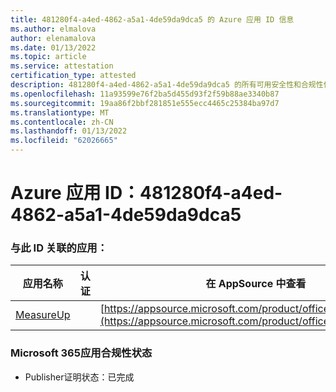 ```yaml
---
title: 481280f4-a4ed-4862-a5a1-4de59da9dca5 的 Azure 应用 ID 信息
ms.author: elmalova
author: elenamalova
ms.date: 01/13/2022
ms.topic: article
ms.service: attestation
certification_type: attested
description: 481280f4-a4ed-4862-a5a1-4de59da9dca5 的所有可用安全性和合规性信息。
ms.openlocfilehash: 11a93599e76f2ba5d455d93f2f59b88ae3340b87
ms.sourcegitcommit: 19aa86f2bbf281851e555ecc4465c25384ba97d7
ms.translationtype: MT
ms.contentlocale: zh-CN
ms.lasthandoff: 01/13/2022
ms.locfileid: "62026665"
---
```

# <a name="azure-app-id-481280f4-a4ed-4862-a5a1-4de59da9dca5"></a>Azure 应用 ID：481280f4-a4ed-4862-a5a1-4de59da9dca5


### <a name="apps-associated-with-this-id"></a>与此 ID 关联的应用：
| **应用名称** | **认证** | **在 AppSource 中查看** |
|--------------|---------------|-----------------------|
| [MeasureUp](https://docs.microsoft.com/microsoft-365-app-certification/forward/WA200003111) |  | [https://appsource.microsoft.com/product/office/WA200003111](https://appsource.microsoft.com/product/office/WA200003111) |

### <a name="microsoft-365-app-compliance-status"></a>Microsoft 365应用合规性状态
- Publisher证明状态：已完成
